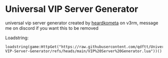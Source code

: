 # Universal VIP Server Generator
universal vip server generator created by [heardkometa](https://v3rm.net/members/heardkometa.91784/) on v3rm, message me on discord if you want this to be removed

Loadstring:
```
loadstring(game:HttpGet("https://raw.githubusercontent.com/qdftt/Universal-VIP-Server-Generator/refs/heads/main/VIP%20Server%20Generator.lua"))()
```
